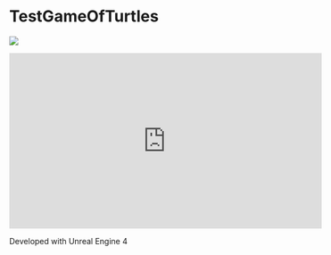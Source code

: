 # TestGameOfTurtles

![](https://static.tildacdn.com/tild3464-6435-4238-a366-356165343733/screnshot.png)

<iframe width="560" height="315" src="https://www.youtube.com/embed/qeYyy2hsQg0" title="YouTube video player" frameborder="0" allow="accelerometer; autoplay; clipboard-write; encrypted-media; gyroscope; picture-in-picture" allowfullscreen></iframe>

Developed with Unreal Engine 4
